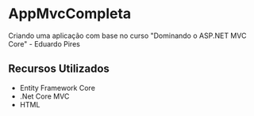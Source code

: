 # AppMvcCompleta
Criando uma aplicação com base no curso "Dominando o ASP.NET MVC Core" - Eduardo Pires

## Recursos Utilizados
- Entity Framework Core
- .Net Core MVC
- HTML
